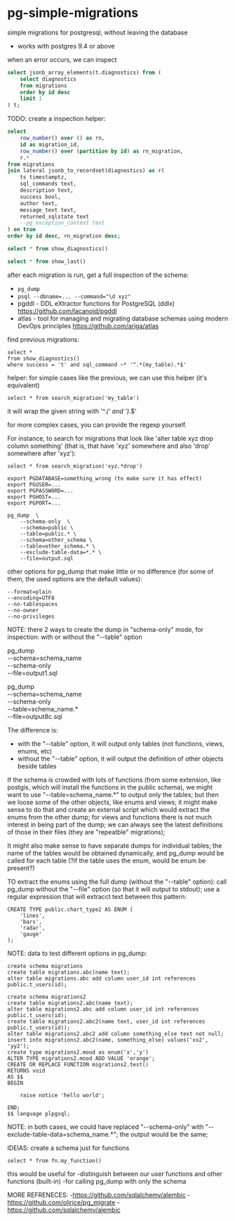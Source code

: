 # pg-simple-migrations
simple migrations for postgresql, without leaving the database

- works with postgres 9.4 or above

when an error occurs, we can inspect

```sql
select jsonb_array_elements(t.diagnostics) from (
    select diagnostics
    from migrations
    order by id desc
    limit 1
) t;
```

TODO: create a inspection helper:

```sql
select
    row_number() over () as rn,
    id as migration_id,
    row_number() over (partition by id) as rn_migration,
    r.*
from migrations
join lateral jsonb_to_recordset(diagnostics) as r(
    ts timestamptz,
    sql_commands text,
    description text,
    success bool,
    author text,
    message_text text,
    returned_sqlstate text
    --pg_exception_context text
) on true
order by id desc, rn_migration desc;

select * from show_diagnostics()
```

```sql
select * from show_last()
```

after each migration is run, get a full inspection of the schema:

- `pg_dump`
- `psql --dbname=... --command="\d xyz"`
- pgddl - DDL eXtractor functions for PostgreSQL (ddlx) https://github.com/lacanoid/pgddl
- atlas - tool for managing and migrating database schemas using modern DevOps principles https://github.com/ariga/atlas


find previous migrations:

```
select * 
from show_diagnostics()
where success = 't' and sql_command ~* '^.*(my_table).*$'
```

helper: for simple cases like the previous, we can use this helper (it's equivalent)
```
select * from search_migration('my_table')
```

it will wrap the given string with '^.*(' and ').*$'

for more complex cases, you can provide the regexp yourself. 

For instance, to search for migrations that look like 'alter table xyz drop column something' (that is, that have 'xyz' somewhere and also 'drop' somewhere after 'xyz'):

```
select * from search_migration('xyz.*drop')
```


```
export PGDATABASE=something_wrong (to make sure it has effect)
export PGUSER=...
export PGPASSWORD=...
export PGHOST=...
export PGPORT=...

pg_dump  \
    --schema-only  \
    --schema=public \
    --table=public.* \
    --schema=other_schema \
    --table=other_schema.* \
    --exclude-table-data=*.* \
    --file=output.sql
```




other options for pg_dump that make little or no difference (for some of them, the used options are the default values):

```
--format=plain
--encoding=UTF8
--no-tablespaces
--no-owner
--no-privileges
```




NOTE: there 2 ways to create the dump in "schema-only" mode, for inspection: with or without the "--table" option

pg_dump  \
    --schema=schema_name \
    --schema-only  \
    --file=output1.sql


pg_dump  \
    --schema=schema_name \
    --schema-only  \
    --table=schema_name.* \
    --file=output8c.sql

The difference is: 
- with the "--table" option, it will output only tables (not functions, views, enums, etc)
- without the "--table" option, it will output the definition of other objects beside tables

If the schema is crowded with lots of functions (from some extension, like postgis, which will install the functions in the public schema), we might want to use "--table=schema_name.*" to output only the tables; but then we loose some of the other objects, like enums and views; it might make sense to do that and create an external script which would extract the enums from the other dump; for views and functions there is not much interest in being part of the dump; we can always see the latest definitions of those in their files (they are "repeatble" migrations);

It might also make sense to have separate dumps for individual tables; the name of the tables would be obtained dynamically, and pg_dump would be called for each table (?if the table uses the enum, would be enum be present?)

TO extract the enums using the full dump (without the "--table" option): call pg_dump without the "--file" option (so that it will output to stdout); use a regular expression that will extracct text between this pattern: 

```
CREATE TYPE public.chart_type2 AS ENUM (
    'lines',
    'bars',
    'radar',
    'gauge'
);
```


NOTE: data to test different options in pg_dump:

```
create schema migrations
create table migrations.abc(name text);
alter table migrations.abc add column user_id int references public.t_users(id);

create schema migrations2
create table migrations2.abc(name text);
alter table migrations2.abc add column user_id int references public.t_users(id);
create table migrations2.abc2(name text, user_id int references public.t_users(id));
alter table migrations2.abc2 add column something_else text not null;
insert into migrations2.abc2(name, something_else) values('xx2', 'yy2');
create type migrations2.mood as enum('x','y')
ALTER TYPE migrations2.mood ADD VALUE 'orange';
CREATE OR REPLACE FUNCTION migrations2.test()
RETURNS void
AS $$
BEGIN

    raise notice 'hello world';

END;
$$ language plpgsql;
```



NOTE: in both cases, we could have replaced "--schema-only" with "--exclude-table-data=schema_name.*"; the output would be the same;




IDEIAS:
create a schema just for functions
```
select * from fn.my_function()
```
this would be useful for
-distinguish between our user functions and other functions (built-in)
-for calling pg_dump with only the schema


MORE REFRENECES:
-https://github.com/sqlalchemy/alembic
-https://github.com/olirice/pg_migrate
-https://github.com/sqlalchemy/alembic
